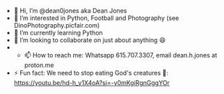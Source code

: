 - 👋 Hi, I’m @dean0jones aka Dean Jones
- 👀 I’m interested in Python, Football and Photography (see DinoPhotography.picfair.com)
- 🌱 I’m currently learning Python
- 💞️ I’m looking to collaborate on just about anything 😄
- - 📫 How to reach me: Whatsapp 615.707.3307, email dean.h.jones at proton.me
- ⚡ Fun fact: We need to stop eating God's creatures 🤣: https://youtu.be/hd-h_y1X4oA?si=-y0mKgiRgnGggYOr

